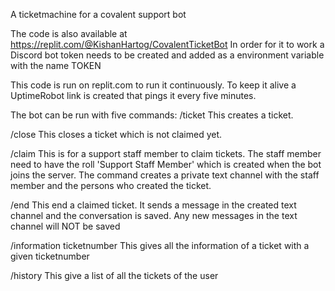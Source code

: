 A ticketmachine for a covalent support bot

The code is also available at https://replit.com/@KishanHartog/CovalentTicketBot In order for it to work a Discord bot token needs to be created and added as a environment variable with the name TOKEN

This code is run on replit.com to run it continuously. To keep it alive a UptimeRobot link is created that pings it every five minutes.

The bot can be run with five commands: /ticket This creates a ticket.

/close 
  This closes a ticket which is not claimed yet.

/claim 
  This is for a support staff member to claim tickets. The staff member need to have the roll 'Support Staff Member' which is created when the bot joins the server. The command creates a private text channel with the staff member and the persons who created the ticket.

/end 
  This end a claimed ticket. It sends a message in the created text channel and the conversation is saved. Any new messages in the text channel will NOT be saved

/information ticketnumber 
  This gives all the information of a ticket with a given ticketnumber

/history
  This give a list of all the tickets of the user
  
